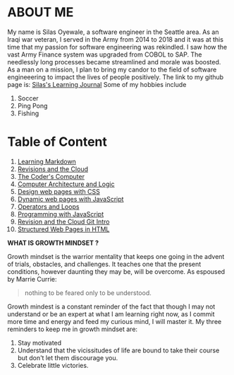                       
# ABOUT ME #
My name is Silas Oyewale, a software engineer in the Seattle area. As an Iraqi war veteran, I served in the Army from 2014 to 2018 and it was at this time that my passion for software engineering was rekindled. I saw how the vast Army Finance system was upgraded from COBOL to SAP. The needlessly long processes became streamlined and morale was boosted. As a man on a mission, I plan to bring my candor to the field of software engineeering to impact the lives of people positively. 
The link to my github page is: [Silas's Learning Journal](https://github.com/silasoyewale10)
Some of my hobbies include 
1. Soccer
2. Ping Pong
3. Fishing

# Table of Content #
1. [Learning Markdown](https://github.com/silasoyewale10/silasoyewale10.github.io-learning-journal/blob/master/LearningMarkdown.md)
2. [Revisions and the Cloud](https://github.com/silasoyewale10/silasoyewale10.github.io-learning-journal/blob/master/Revisions%20and%20the%20Cloud)
3. [The Coder's Computer](https://github.com/silasoyewale10/silasoyewale10.github.io-learning-journal/blob/master/The%20Coder's%20Computer)
4. [Computer Architecture and Logic](https://github.com/silasoyewale10/silasoyewale10.github.io-learning-journal/blob/master/Computer%20Architecture%20and%20Logic)
5. [Design web pages with CSS](https://github.com/silasoyewale10/silasoyewale10.github.io-learning-journal/blob/master/Design%20web%20pages%20with%20CSS)
6. [Dynamic web pages with JavaScript](https://github.com/silasoyewale10/silasoyewale10.github.io-learning-journal/blob/master/Dynamic%20web%20pages%20with%20JavaScript)
7. [Operators and Loops](https://github.com/silasoyewale10/silasoyewale10.github.io-learning-journal/blob/master/Operators%20and%20Loops)
8. [Programming with JavaScript](https://github.com/silasoyewale10/silasoyewale10.github.io-learning-journal/blob/master/Programming%20with%20JavaScript)
9. [Revision and the Cloud Git Intro](https://github.com/silasoyewale10/silasoyewale10.github.io-learning-journal/blob/master/Revision%20and%20the%20Cloud%20Git%20Intro)
10. [Structured Web Pages in HTML](https://github.com/silasoyewale10/silasoyewale10.github.io-learning-journal/blob/master/Structured%20Web%20Pages%20in%20HTML)

**WHAT IS GROWTH MINDSET ?**

Growth mindset is the warrior mentality that keeps one going in the advent of trials, obstacles, and challenges. It teaches one that the present conditions, however daunting they may be, will be overcome. As espoused by Marrie Currie:
>nothing to be feared only to be understood. 

Growth mindest is a constant reminder of the fact that though I may not understand or be an expert at what I am learning right now, as I commit more time and energy and feed my curious mind, I will master it.
My three reminders to keep me in growth mindset are:
1. Stay motivated
2. Understand that the vicissitudes of life are bound to take their course but don't let them discourage you. 
3. Celebrate little victories. 


